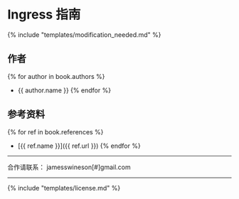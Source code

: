 # Ingress 指南

{% include "templates/modification_needed.md" %}

## 作者

{% for author in book.authors %}
  - {{ author.name }}
{% endfor %}

## 参考资料

{% for ref in book.references %}
  - [{{ ref.name }}]({{ ref.url }})
{% endfor %}

-------------

合作请联系： jamesswineson[#]gmail.com

-------------

{% include "templates/license.md" %}
